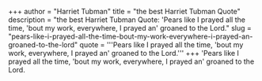 +++
author = "Harriet Tubman"
title = "the best Harriet Tubman Quote"
description = "the best Harriet Tubman Quote: 'Pears like I prayed all the time, 'bout my work, everywhere, I prayed an' groaned to the Lord."
slug = "pears-like-i-prayed-all-the-time-bout-my-work-everywhere-i-prayed-an-groaned-to-the-lord"
quote = '''Pears like I prayed all the time, 'bout my work, everywhere, I prayed an' groaned to the Lord.'''
+++
'Pears like I prayed all the time, 'bout my work, everywhere, I prayed an' groaned to the Lord.
